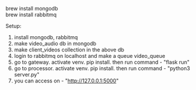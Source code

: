 brew install mongodb  
brew install rabbitmq

Setup:  
1. install mongodb, rabbitmq  
2. make video_audio db in mongodb  
3. make client_videos collection in the above db  
4. login to rabbitmq on localhost and make a queue video_queue
5.  go to gateway. activate venv. pip install. then run command - "flask run"
6.  go to processor. activate venv. pip install. then run command - "python3 server.py"
7. you can access on - "http://127.0.0.1:5000"
